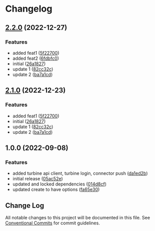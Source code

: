 # Changelog

## [2.2.0](https://github.com/youngcm2/release-please-testing/compare/v2.1.0...2.2.0) (2022-12-27)

### Features

-   added feat1 ([5f22700](https://github.com/youngcm2/release-please-testing/commit/5f22700daca1585bffa347990bd553a779424dd7))
-   added feat2 ([6fdbfc0](https://github.com/youngcm2/release-please-testing/commit/6fdbfc0ec165c88d7483ed8f7393a6c2e309199d))
-   initial ([26a1827](https://github.com/youngcm2/release-please-testing/commit/26a18274201aa71abeca1492b6781e490b629757))
-   update 1 ([82cc32c](https://github.com/youngcm2/release-please-testing/commit/82cc32ce9b80725c793f74f00ef23d9037f5a723))
-   update 2 ([ba7a1cd](https://github.com/youngcm2/release-please-testing/commit/ba7a1cd653c10d3f3566c4617389010e2911c6d3))

## [2.1.0](https://github.com/youngcm2/release-please-testing/compare/Turbine-SDK-v2.0.0...Turbine-SDK-2.1.0) (2022-12-23)

### Features

-   added feat1 ([5f22700](https://github.com/youngcm2/release-please-testing/commit/5f22700daca1585bffa347990bd553a779424dd7))
-   initial ([26a1827](https://github.com/youngcm2/release-please-testing/commit/26a18274201aa71abeca1492b6781e490b629757))
-   update 1 ([82cc32c](https://github.com/youngcm2/release-please-testing/commit/82cc32ce9b80725c793f74f00ef23d9037f5a723))
-   update 2 ([ba7a1cd](https://github.com/youngcm2/release-please-testing/commit/ba7a1cd653c10d3f3566c4617389010e2911c6d3))

## 1.0.0 (2022-09-08)

### Features

-   added turbine api client, turbine login, connector push ([da1ed2b](https://github.com/youngcm2/oclif-test/commit/da1ed2b07bb9770d36b9021f313717d82e802b5e))
-   initial release ([05ac52e](https://github.com/youngcm2/oclif-test/commit/05ac52e06f9d1664484035e27f09b131d4db9624))
-   updated and locked dependencies ([014d8cf](https://github.com/youngcm2/oclif-test/commit/014d8cfb71d0fc901581dece2ef46d40fc32b948))
-   updated create to have options ([fa65e30](https://github.com/youngcm2/oclif-test/commit/fa65e305fbcd23c6a2bfc83de6d70980987aa497))

## Change Log

All notable changes to this project will be documented in this file.
See [Conventional Commits](https://conventionalcommits.org) for commit guidelines.
